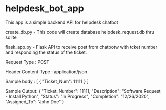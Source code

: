 # helpdesk_bot_app

This app is a simple backend API for helpdesk chatbot

create_db.py - This code will create database helpdesk_request.db thru sqlite

flask_app.py - Flask API to receive post from chatbotw with tcket number and responding the status of the ticket.

Request Type : POST

Header
    Content-Type : application/json

Sample body :
[
    {
        "Ticket_Num": 11111
    }
]

Sample Output:
{
    "Ticket_Number": 11111,
    "Description": "Software Request - Install Python",
    "Status": "In Progress",
    "Completion": "12/26/2020",
    "Assigned_To": "John Doe"
}


